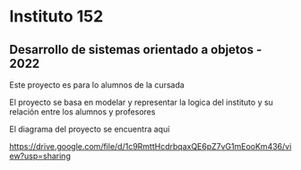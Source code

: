 # Instituto 152

## Desarrollo de sistemas orientado a objetos - 2022

Este proyecto es para lo alumnos de la cursada

El proyecto se basa en modelar y representar la logica del instituto y su relación entre los alumnos y profesores

El diagrama del proyecto se encuentra aquí

https://drive.google.com/file/d/1c9RmttHcdrbqaxQE6pZ7vG1mEooKm436/view?usp=sharing